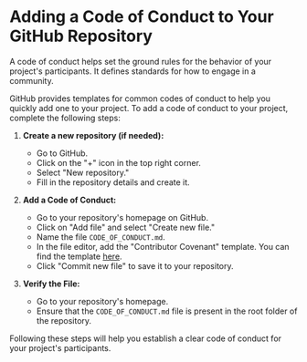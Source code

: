# Adding a Code of Conduct to Your GitHub Repository

A code of conduct helps set the ground rules for the behavior of your project's participants. It defines standards for how to engage in a community.

GitHub provides templates for common codes of conduct to help you quickly add one to your project. To add a code of conduct to your project, complete the following steps:

1. **Create a new repository (if needed):**
    - Go to GitHub.
    - Click on the "+" icon in the top right corner.
    - Select "New repository."
    - Fill in the repository details and create it.

2. **Add a Code of Conduct:**
    - Go to your repository's homepage on GitHub.
    - Click on "Add file" and select "Create new file."
    - Name the file `CODE_OF_CONDUCT.md`.
    - In the file editor, add the "Contributor Covenant" template. You can find the template [here](https://www.contributor-covenant.org/version/2/0/code_of_conduct/code_of_conduct.md).
    - Click "Commit new file" to save it to your repository.

3. **Verify the File:**
    - Go to your repository's homepage.
    - Ensure that the `CODE_OF_CONDUCT.md` file is present in the root folder of the repository.

Following these steps will help you establish a clear code of conduct for your project's participants.
